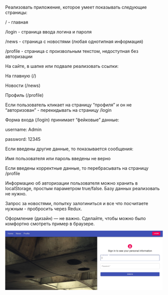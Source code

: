 Реализовать приложение, которое умеет показывать следующие страницы:

/ - главная

/login - страница ввода логина и пароля

/news - страница с новостями (любая однотипная информация)

/profile - страница с произвольным текстом, недоступная без авторизации

На сайте, в шапке или подвале реализовать ссылки:

На главную (/)

Новости (/news)

Профиль (/profile)

Если пользователь кликает на страницу “профиля” и он не “авторизован” - перекидывать на страницу /login

Форма входа (/login) принимает “фейковые” данные:

username: Admin

password: 12345 

Если введены другие данные, то показывается сообщения:

Имя пользователя или пароль введены не верно 

Если введены корректные данные, то перебрасывать на страницу /profile

Информацию об авторизации пользователя можно хранить в localStorage, простым параметром true/false. Базу данных реализовать не нужно.

Запрос за новостями, попытку залогиниться и все что посчитаете нужным - пробросить через Redux.

Оформление (дизайн) — не важно. Сделайте, чтобы можно было комфортно смотреть пример в браузере.


![1](https://github.com/IFabrichnov/Test-taks-from-ATK/blob/main/README-IMG/1.jpg)
